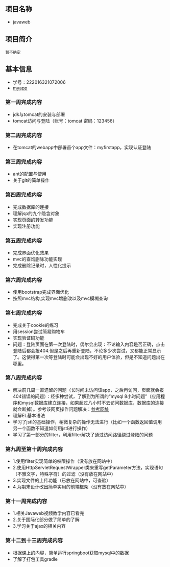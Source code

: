 ## 项目名称
 * javaweb
 
## 项目简介
    暂不确定
## 基本信息
 * 学号：222016321072006
 * [myapp](http://39.108.101.62/demo2/)
### 第一周完成内容
 * jdk与tomcat的安装与部署
 * tomcat访问与登陆（账号：tomcat 密码：123456）
### 第二周完成内容
 * 在tomcat的webapp中部署首个app文件：myfirstapp，实现认证登陆
### 第三周完成内容
 * ant的配置与使用
 * 关于git的简单操作
### 第四周完成内容
 * 完成数据库的连接 
 * 理解jsp的九个隐含对象
 * 实现页面的转发功能
 * 实现注册功能
### 第五周完成内容
 * 完成界面优化效果
 * mvc的查询删除功能实现
 * 完成删除记录时，人性化提示
### 第六周完成内容
 * 使用bootstrap完成界面优化
 * 按照mvc结构,实现mvc增删改以及mvc模糊查询
### 第七周完成内容
 * 完成关于cookie的练习
 * 用session尝试简易购物车
 * 实现验证码功能
 * 问题：登陆页面在第一次登陆时，偶尔会出现：不论输入内容是否正确，点击登陆后都会报404.但是之后再重新登陆，不论多少次尝试，又都能正常显示了。这使得第一次等登陆时可能会出现不好的用户体验，但是不知道问题出在哪里。
### 第八周完成内容
 * 解决前几周一直遗留的问题（长时间未访问该app，之后再访问，页面就会报404错误的问题）：经多种尝试，了解到为所谓的“mysql 8小时问题”（应用程序和mysql数据库建立连接，如果超过八小时不去访问数据库，数据库的连接就会断掉）。参考该网页操作问题解决：[参考网址](https://blog.csdn.net/frankcheng5143/article/details/50589264)
 * 理解EL基本语法
 * 学习了jstl的基础操作，稍微复杂的操作无法进行（比如一个函数返回值调用另一个函数不知道如何用jstl进行操作）
 * 学习了第一部分的filter，利用filter解决了通过访问路径绕过登陆的问题
### 第九周至第十周完成内容
* 1.使用filter实现简单的权限操作（没有放在网站中）
* 2.使用HttpServletRequestWrapper类来重写getParameter方法，实现语句（不雅文字，特殊字符）的过滤（没有放在网站中）
* 3.实现文件的上传功能（已放在网站中，可查验）
* 4.为期末设计改出简单实用的前端框架（没有放在网站中）

### 第十一周完成内容
* 1.相关Javaweb视频教学内容已看完
* 2.关于国际化部分做了简单的了解
* 3.学习关于ajax的相关内容

### 第十二到十三周完成内容
* 根据课上的内容，简单运行springboot获取mysql中的数据
* 了解了打包工具gradle
